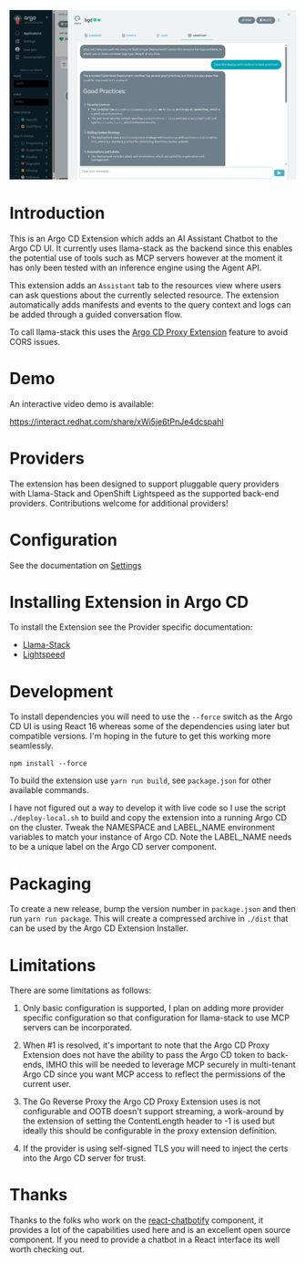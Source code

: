 ![alt text](https://raw.githubusercontent.com/argoproj-labs/assistant-for-argocd/main/docs/img/assistant.png)

# Introduction

This is an Argo CD Extension which adds an AI Assistant Chatbot to the Argo CD UI. It currently uses llama-stack
as the backend since this enables the potential use of tools such as MCP servers however at the moment it has only
been tested with an inference engine using the Agent API.

This extension adds an `Assistant` tab to the resources view where users can ask questions about the currently
selected resource. The extension automatically adds manifests and events to the query context and logs can be added
through a guided conversation flow.

To call llama-stack this uses the [Argo CD Proxy Extension](https://argo-cd.readthedocs.io/en/stable/developer-guide/extensions/proxy-extensions)
feature to avoid CORS issues.

# Demo

An interactive video demo is available:

https://interact.redhat.com/share/xWi5je6tPnJe4dcspahl

# Providers

The extension has been designed to support pluggable query providers with Llama-Stack and OpenShift Lightspeed
as the supported back-end providers. Contributions welcome for additional providers!

# Configuration

See the documentation on [Settings](https://github.com/argoproj-labs/assistant-for-argocd/blob/main/docs/settings.md)

# Installing Extension in Argo CD

To install the Extension see the Provider specific documentation:

* [Llama-Stack](https://github.com/argoproj-labs/assistant-for-argocd/blob/main/docs/llama-stack.md)
* [Lightspeed](https://github.com/argoproj-labs/assistant-for-argocd/blob/main/docs/lightspeed.md)


# Development

To install dependencies you will need to use the `--force` switch as the Argo CD UI is using React 16 whereas
some of the dependencies using later but compatible versions. I'm hoping in the future to get this working
more seamlessly.

```
npm install --force
```

To build the extension use `yarn run build`, see `package.json` for other available commands.

I have not figured out a way to develop it with live code so I use the script `./deploy-local.sh` to build and copy the extension into
a running Argo CD on the cluster. Tweak the NAMESPACE and LABEL_NAME environment variables to match your instance of Argo CD. Note
the LABEL_NAME needs to be a unique label on the Argo CD server component.

# Packaging

To create a new release, bump the version number in `package.json` and then run `yarn run package`. This will create
a compressed archive in `./dist` that can be used by the Argo CD Extension Installer.

# Limitations

There are some limitations as follows:

1. Only basic configuration is supported, I plan on adding more provider specific configuration so that configuration for
llama-stack to use MCP servers can be incorporated.

2. When #1 is resolved, it's important to note that the Argo CD Proxy Extension does not have
the ability to pass the Argo CD token to back-ends, IMHO this will be needed to leverage MCP
securely in multi-tenant Argo CD since you want MCP access to reflect the permissions of the current user.

3. The Go Reverse Proxy the Argo CD Proxy Extension uses is not configurable and OOTB doesn't support
streaming, a work-around by the extension of setting the ContentLength header to
-1 is used but ideally this should be configurable in the proxy extension definition.

4. If the provider is using self-signed TLS you will need to inject the certs into the Argo CD server for trust.

# Thanks

Thanks to the folks who work on the [react-chatbotify](https://react-chatbotify.com) component, it provides a lot of the capabilities used
here and is an excellent open source component. If you need to provide a chatbot in a React interface
its well worth checking out.

